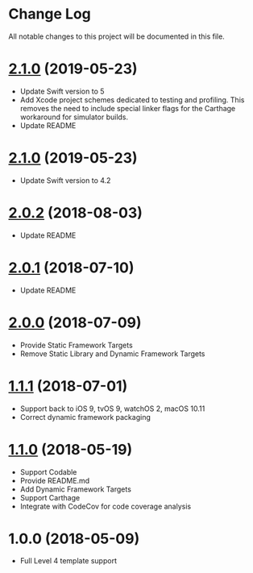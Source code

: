 # Change Log

All notable changes to this project will be documented in this file.

<a name="3.0.0"></a>
# [2.1.0](https://github.com/SwiftScream/URITemplate/compare/2.1.0...3.0.0) (2019-05-23)

- Update Swift version to 5
- Add Xcode project schemes dedicated to testing and profiling.  This removes the need to include special linker flags for the Carthage workaround for simulator builds.
- Update README


<a name="2.1.0"></a>
# [2.1.0](https://github.com/SwiftScream/URITemplate/compare/2.0.1...2.1.0) (2019-05-23)

- Update Swift version to 4.2

<a name="2.0.2"></a>
# [2.0.2](https://github.com/SwiftScream/URITemplate/compare/2.0.1...2.0.2) (2018-08-03)

- Update README


<a name="2.0.1"></a>
# [2.0.1](https://github.com/SwiftScream/URITemplate/compare/2.0.0...2.0.1) (2018-07-10)

- Update README


<a name="2.0.0"></a>
# [2.0.0](https://github.com/SwiftScream/URITemplate/compare/1.1.1...2.0.0) (2018-07-09)

- Provide Static Framework Targets
- Remove Static Library and Dynamic Framework Targets


<a name="1.1.1"></a>
# [1.1.1](https://github.com/SwiftScream/URITemplate/compare/1.1.0...1.1.1) (2018-07-01)

- Support back to iOS 9, tvOS 9, watchOS 2, macOS 10.11
- Correct dynamic framework packaging


<a name="1.1.0"></a>
# [1.1.0](https://github.com/SwiftScream/URITemplate/compare/1.0.0...1.1.0) (2018-05-19)

- Support Codable
- Provide README.md
- Add Dynamic Framework Targets
- Support Carthage
- Integrate with CodeCov for code coverage analysis


<a name="1.0.0"></a>
# 1.0.0 (2018-05-09)

- Full Level 4 template support